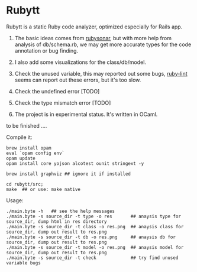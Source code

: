 # Rubytt

Rubytt is a static Ruby code analyzer, optimized especially for Rails app. 

1. The basic ideas comes from [rubysonar](https://github.com/yinwang0/rubysonar), but with more help from analysis of db/schema.rb, 
we may get more accurate types for the code annotation or bug finding. 

2. I also add some visualizations for the class/db/model.

3. Check the unused variable, this may reported out some bugs, [ruby-lint](https://github.com/YorickPeterse/ruby-lint) seems can report out these errors, but it's too slow.

4. Check the undefined error [TODO]

5. Check the type mismatch error  [TODO]

6. The project is in experimental status. It's written in OCaml.


to be finished ....

Compile it:

```shell
brew install opam
eval `opam config env`
opam update
opam install core yojson alcotest ounit stringext -y

brew install graphviz ## ignore it if installed

cd rubytt/src;
make  ## or use: make native 
```

Usage:

```shell
./main.byte -h   ## see the help messages
./main.byte -s source_dir -t type -o res       ## anaysis type for source_dir, dump html in res directory
./main.byte -s source_dir -t class -o res.png  ## anaysis class for source_dir, dump out result to res.png
./main.byte -s source_dir -t db -o res.png     ## anaysis db for source_dir, dump out result to res.png
./main.byte -s source_dir -t model -o res.png  ## anaysis model for source_dir, dump out result to res.png
./main.byte -s source_dir -t check             ## try find unused variable bugs
```
